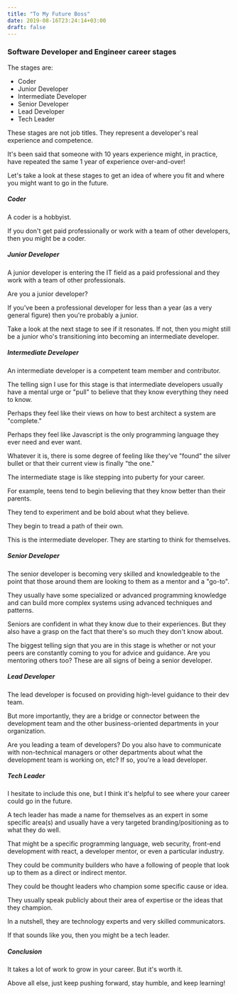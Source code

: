 ```yaml
---
title: "To My Future Boss"
date: 2019-08-16T23:24:14+03:00
draft: false
---
```



### **Software Developer and Engineer career stages**
The stages are:

- Coder
- Junior Developer
- Intermediate Developer
- Senior Developer
- Lead Developer
- Tech Leader

These stages are not job titles. They represent a developer's real experience and competence.

It's been said that someone with 10 years experience might, in practice, have repeated the same 1 year of experience over-and-over!

Let's take a look at these stages to get an idea of where you fit and where you might want to go in the future.

##### **Coder**
A coder is a hobbyist.

If you don't get paid professionally or work with a team of other developers, then you might be a coder.

##### **Junior Developer**
A junior developer is entering the IT field as a paid professional and they work with a team of other professionals.

Are you a junior developer?

If you've been a professional developer for less than a year (as a very general figure) then you're probably a junior.

Take a look at the next stage to see if it resonates. If not, then you might still be a junior who's transitioning into becoming an intermediate developer.

##### **Intermediate Developer**
An intermediate developer is a competent team member and contributor.

The telling sign I use for this stage is that intermediate developers usually have a mental urge or "pull" to believe that they know everything they need to know.

Perhaps they feel like their views on how to best architect a system are "complete."

Perhaps they feel like Javascript is the only programming language they ever need and ever want.

Whatever it is, there is some degree of feeling like they've "found" the silver bullet or that their current view is finally "the one."

The intermediate stage is like stepping into puberty for your career.

For example, teens tend to begin believing that they know better than their parents.

They tend to experiment and be bold about what they believe.

They begin to tread a path of their own.

This is the intermediate developer. They are starting to think for themselves.

##### **Senior Developer**
The senior developer is becoming very skilled and knowledgeable to the point that those around them are looking to them as a mentor and a "go-to".

They usually have some specialized or advanced programming knowledge and can build more complex systems using advanced techniques and patterns.

Seniors are confident in what they know due to their experiences. But they also have a grasp on the fact that there's so much they don't know about.

The biggest telling sign that you are in this stage is whether or not your peers are constantly coming to you for advice and guidance. Are you mentoring others too? These are all signs of being a senior developer.

##### **Lead Developer**
The lead developer is focused on providing high-level guidance to their dev team.

But more importantly, they are a bridge or connector between the development team and the other business-oriented departments in your organization.

Are you leading a team of developers? Do you also have to communicate with non-technical managers or other departments about what the development team is working on, etc? If so, you're a lead developer.

##### **Tech Leader**
I hesitate to include this one, but I think it's helpful to see where your career could go in the future.

A tech leader has made a name for themselves as an expert in some specific area(s) and usually have a very targeted branding/positioning as to what they do well.

That might be a specific programming language, web security, front-end development with react, a developer mentor, or even a particular industry.

They could be community builders who have a following of people that look up to them as a direct or indirect mentor.

They could be thought leaders who champion some specific cause or idea.

They usually speak publicly about their area of expertise or the ideas that they champion.

In a nutshell, they are technology experts and very skilled communicators.

If that sounds like you, then you might be a tech leader.

##### **Conclusion**
It takes a lot of work to grow in your career. But it's worth it.

Above all else, just keep pushing forward, stay humble, and keep learning!

